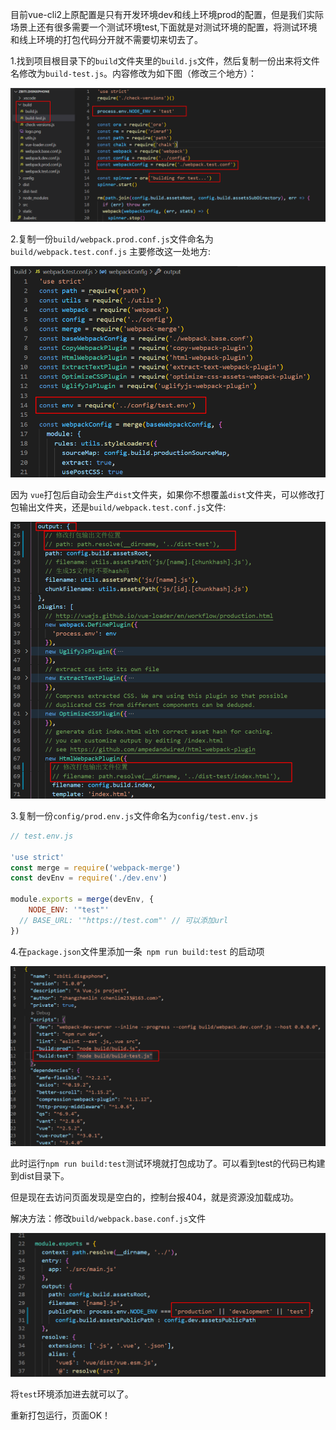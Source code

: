 目前vue-cli2上原配置是只有开发环境dev和线上环境prod的配置，但是我们实际场景上还有很多需要一个测试环境test,下面就是对测试环境的配置，将测试环境和线上环境的打包代码分开就不需要切来切去了。

1.找到项目根目录下的`build`文件夹里的`build.js`文件，然后复制一份出来将文件名修改为`build-test.js`。内容修改为如下图（修改三个地方）：

![image-20210519172209827](https://github.com/limchen233/picgo/blob/master/img/image-20210519172209827.png?raw=true)



2.复制一份`build/webpack.prod.conf.js`文件命名为`build/webpack.test.conf.js` 主要修改这一处地方:

![image-20210519173422799](https://github.com/limchen233/picgo/blob/master/img/image-20210519173422799.png?raw=true)

因为 `vue`打包后自动会生产`dist`文件夹，如果你不想覆盖`dist`文件夹，可以修改打包输出文件夹，还是`build/webpack.test.conf.js`文件:

![image-20210519174139396](https://github.com/limchen233/picgo/blob/master/img/image-20210519174139396.png?raw=true)



3.复制一份`config/prod.env.js`文件命名为`config/test.env.js`

```javascript
// test.env.js

'use strict'
const merge = require('webpack-merge')
const devEnv = require('./dev.env')

module.exports = merge(devEnv, {
	NODE_ENV: '"test"'
  // BASE_URL: '"https://test.com"' // 可以添加url
})
```

4.在`package.json`文件里添加一条` npm run build:test` 的启动项

![image-20210519174752710](https://github.com/limchen233/picgo/blob/master/img/image-20210519174752710.png?raw=true)

此时运行`npm run build:test`测试环境就打包成功了。可以看到test的代码已构建到dist目录下。

但是现在去访问页面发现是空白的，控制台报404，就是资源没加载成功。

解决方法：修改`build/webpack.base.conf.js`文件

![image-20210519175233400](https://github.com/limchen233/picgo/blob/master/img/image-20210519175233400.png?raw=true)

将`test`环境添加进去就可以了。

重新打包运行，页面OK！